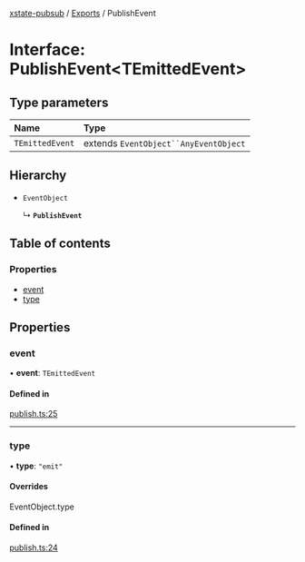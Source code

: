 [xstate-pubsub](../README.md) / [Exports](../modules.md) / PublishEvent

# Interface: PublishEvent<TEmittedEvent\>

## Type parameters

| Name | Type |
| :------ | :------ |
| `TEmittedEvent` | extends `EventObject``AnyEventObject` |

## Hierarchy

- `EventObject`

  ↳ **`PublishEvent`**

## Table of contents

### Properties

- [event](PublishEvent.md#event)
- [type](PublishEvent.md#type)

## Properties

### event

• **event**: `TEmittedEvent`

#### Defined in

[publish.ts:25](https://github.com/chanced/xstate-pubsub/blob/c5c0724/src/publish.ts#L25)

___

### type

• **type**: ``"emit"``

#### Overrides

EventObject.type

#### Defined in

[publish.ts:24](https://github.com/chanced/xstate-pubsub/blob/c5c0724/src/publish.ts#L24)
